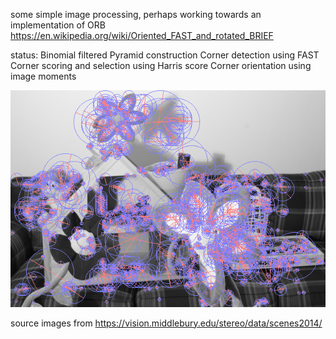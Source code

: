 some simple image processing, perhaps working towards an implementation of ORB
https://en.wikipedia.org/wiki/Oriented_FAST_and_rotated_BRIEF

status:
Binomial filtered Pyramid construction
Corner detection using FAST
Corner scoring and selection using Harris score
Corner orientation using image moments

![corner locations with scale and orientation](result.png)


source images from https://vision.middlebury.edu/stereo/data/scenes2014/
